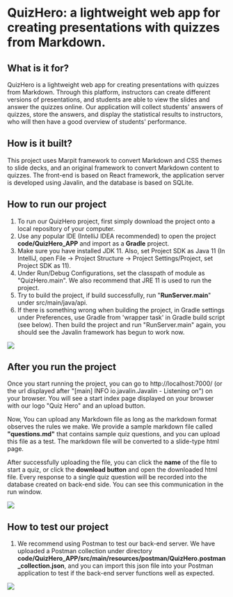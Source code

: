 # QuizHero: a lightweight web app for creating presentations with quizzes from Markdown.

## What is it for?

QuizHero is a lightweight web app for creating presentations with quizzes from Markdown. Through this platform, instructors can create different versions of presentations, and students are able to view the slides and answer the quizzes online. Our application will collect students' answers of quizzes, store the answers, and display the statistical results to instructors, who will then have a good overview of students' performance.

## How is it built?

This project uses Marpit framework to convert Markdown and CSS themes to slide decks, and an original framework to convert Markdown content to quizzes. The front-end is based on React framework, the application server is developed using Javalin, and the database is based on SQLite.

## How to run our project

1. To run our QuizHero project, first simply download the project onto a local repository of your computer.
2. Use any popular IDE (IntelliJ IDEA recommended) to open the project **code/QuizHero_APP** and import as a **Gradle** project.
3. Make sure you have installed JDK 11. Also, set Project SDK as Java 11 (In IntelliJ, open File -> Project Structure -> Project Settings/Project, set Project SDK as 11). 
4. Under Run/Debug Configurations, set the classpath of module as "QuizHero.main". We also recommend that JRE 11 is used to run the project.
5. Try to build the project, if build successfully, run "**RunServer.main**" under src/main/java/api. 
6. If there is something wrong when building the project, in Gradle settings under Preferences, use Gradle from 'wrapper task' in Gradle build script (see below). Then build the project and run "RunServer.main" again, you should see the Javalin framework has begun to work now.

![](https://github.com/jhu-oose/2020-spring-group-QuizHero/blob/master/docs/configuration.jpg)

## After you run the project

Once you start running the project, you can go to http://localhost:7000/ (or the url displayed after "[main] INFO io.javalin.Javalin - Listening on") on your browser. You will see a start index page displayed on your browser with our logo "Quiz Hero" and an upload button.

Now, You can upload any Markdown file as long as the markdown format observes the rules we make. We provide a sample markdown file called **"questions.md"** that contains sample quiz questions, and you can upload this file as a test. The markdown file will be converted to a slide-type html page. 

After successfully uploading the file, you can click the **name** of the file to start a quiz, or click the **download button** and open the downloaded html file. Every response to a single quiz question will be recorded into the database created on back-end side. You can see this communication in the run window.

![](https://github.com/jhu-oose/2020-spring-group-QuizHero/blob/master/docs/UploadPage.png)

## How to test our project

1. We recommend using Postman to test our back-end server. We have uploaded a Postman collection under directory **code/QuizHero_APP/src/main/resources/postman/QuizHero.postman_collection.json**, and you can import this json file into your Postman application to test if the back-end server functions well as expected.

![](https://github.com/jhu-oose/2020-spring-group-QuizHero/blob/master/docs/PostmanTest.jpg)
